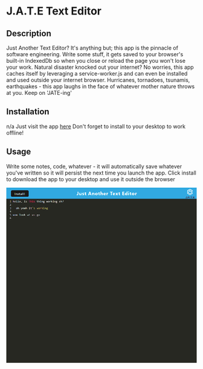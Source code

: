 # J.A.T.E Text Editor

## Description

Just Another Text Editor? It's anything but; this app is the pinnacle of software engineering. Write some stuff, it gets saved to your browser's built-in IndexedDb so when you close or reload the page you won't lose your work. Natural disaster knocked out your internet? No worries, this app caches itself by leveraging a service-worker.js and can even be installed and used outside your internet browser. Hurricanes, tornadoes, tsunamis, earthquakes - this app laughs in the face of whatever mother nature throws at you. Keep on 'JATE-ing'

## Installation
n/a 
Just visit the app [here](https://evening-everglades-03167.herokuapp.com) Don't forget to install to your desktop to work offline!

## Usage
Write some notes, code, whatever - it will automatically save whatever you've written so it will persist the next time you launch the app. Click install to download the app to your desktop and use it outside the browser

![JATE](Assets/screenshot.png)